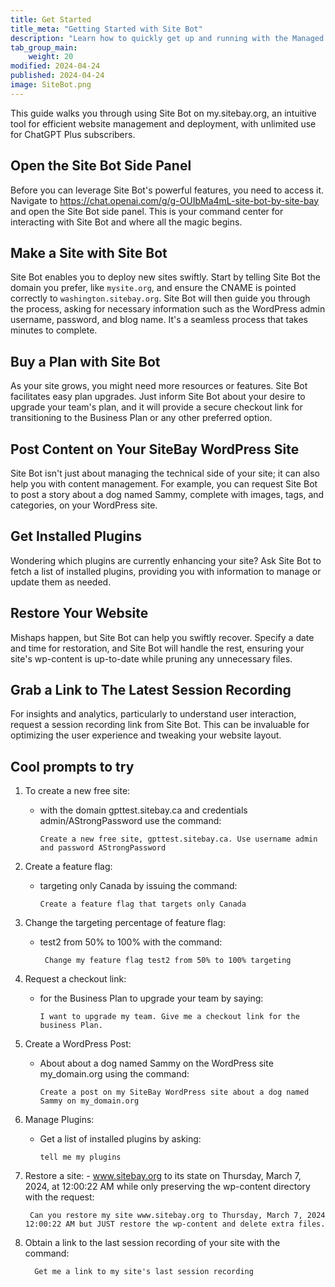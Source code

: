 ```yaml
---
title: Get Started
title_meta: "Getting Started with Site Bot"
description: "Learn how to quickly get up and running with the Managed Site Bot service."
tab_group_main:
    weight: 20
modified: 2024-04-24
published: 2024-04-24
image: SiteBot.png
---
```

This guide walks you through using Site Bot on my.sitebay.org, an intuitive tool for efficient website management and deployment, with unlimited use for ChatGPT Plus subscribers.

## Open the Site Bot Side Panel
Before you can leverage Site Bot's powerful features, you need to access it. Navigate to https://chat.openai.com/g/g-OUIbMa4mL-site-bot-by-site-bay and open the Site Bot side panel. This is your command center for interacting with Site Bot and where all the magic begins.

## Make a Site with Site Bot
Site Bot enables you to deploy new sites swiftly. Start by telling Site Bot the domain you prefer, like `mysite.org`, and ensure the CNAME is pointed correctly to `washington.sitebay.org`. Site Bot will then guide you through the process, asking for necessary information such as the WordPress admin username, password, and blog name. It's a seamless process that takes minutes to complete.

## Buy a Plan with Site Bot
As your site grows, you might need more resources or features. Site Bot facilitates easy plan upgrades. Just inform Site Bot about your desire to upgrade your team's plan, and it will provide a secure checkout link for transitioning to the Business Plan or any other preferred option.

## Post Content on Your SiteBay WordPress Site
Site Bot isn't just about managing the technical side of your site; it can also help you with content management. For example, you can request Site Bot to post a story about a dog named Sammy, complete with images, tags, and categories, on your WordPress site.

## Get Installed Plugins
Wondering which plugins are currently enhancing your site? Ask Site Bot to fetch a list of installed plugins, providing you with information to manage or update them as needed.

## Restore Your Website
Mishaps happen, but Site Bot can help you swiftly recover. Specify a date and time for restoration, and Site Bot will handle the rest, ensuring your site's wp-content is up-to-date while pruning any unnecessary files.

## Grab a Link to The Latest Session Recording
For insights and analytics, particularly to understand user interaction, request a session recording link from Site Bot. This can be invaluable for optimizing the user experience and tweaking your website layout.

## Cool prompts to try

1.    To create a new free site:
        - with the domain gpttest.sitebay.ca and credentials admin/AStrongPassword use the command:

              Create a new free site, gpttest.sitebay.ca. Use username admin and password AStrongPassword

1.    Create a feature flag:
        - targeting only Canada by issuing the command:

              Create a feature flag that targets only Canada

1.    Change the targeting percentage of feature flag:
        - test2 from 50% to 100% with the command:

               Change my feature flag test2 from 50% to 100% targeting

1.    Request a checkout link:
        - for the Business Plan to upgrade your team by saying:

              I want to upgrade my team. Give me a checkout link for the business Plan.

1.    Create a WordPress Post:
        - About about a dog named Sammy on the WordPress site my_domain.org using the command:  
        
              Create a post on my SiteBay WordPress site about a dog named Sammy on my_domain.org

1.    Manage Plugins:
        - Get a list of installed plugins by asking: 
        
              tell me my plugins

1.    Restore a site:
    - www.sitebay.org to its state on Thursday, March 7, 2024, at 12:00:22 AM while only preserving the wp-content directory with the request: 

           Can you restore my site www.sitebay.org to Thursday, March 7, 2024 12:00:22 AM but JUST restore the wp-content and delete extra files.

1.    Obtain a link to the last session recording of your site with the command: 

            Get me a link to my site's last session recording
